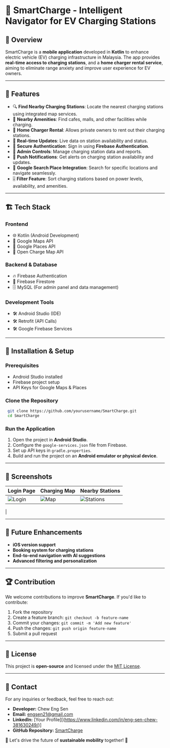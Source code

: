 # 🚗 SmartCharge - Intelligent Navigator for EV Charging Stations

## 📌 Overview
SmartCharge is a **mobile application** developed in **Kotlin** to enhance electric vehicle (EV) charging infrastructure in Malaysia. 
The app provides **real-time access to charging stations**, and a **home charger rental service**, aiming to eliminate range anxiety and improve user experience for EV owners.

---

## 🌟 Features
- 🔍 **Find Nearby Charging Stations**: Locate the nearest charging stations using integrated map services.
- 🏬 **Nearby Amenities**: Find cafes, malls, and other facilities while charging.
- 🔌 **Home Charger Rental**: Allows private owners to rent out their charging stations.
- 📡 **Real-time Updates**: Live data on station availability and status.
- 🔑 **Secure Authentication**: Sign in using **Firebase Authentication**.
- 📜 **Admin Controls**: Manage charging station data and reports.
- 📲 **Push Notifications**: Get alerts on charging station availability and updates.
- 🔎 **Google Search Place Integration**: Search for specific locations and navigate seamlessly.
- 🎚️ **Filter Feature**: Sort charging stations based on power levels, availability, and amenities.

---

## 🏗️ Tech Stack
### **Frontend**
- 🌐 Kotlin (Android Development)
- 📌 Google Maps API
- 📌 Google Places API
- 📌 Open Charge Map API

### **Backend & Database**
- 🔥 Firebase Authentication
- 📡 Firebase Firestore
- 🗄️ MySQL (For admin panel and data management)

### **Development Tools**
- 🛠️ Android Studio (IDE)
- 🛠️ Retrofit (API Calls)
- 🛠️ Google Firebase Services

---

## 🚀 Installation & Setup
### **Prerequisites**
- Android Studio installed
- Firebase project setup
- API Keys for Google Maps & Places

### **Clone the Repository**
```bash
 git clone https://github.com/yourusername/SmartCharge.git
 cd SmartCharge
```

### **Run the Application**
1. Open the project in **Android Studio**.
2. Configure the `google-services.json` file from Firebase.
3. Set up API keys in `gradle.properties`.
4. Build and run the project on an **Android emulator or physical device**.

---

## 📸 Screenshots
| Login Page | Charging Map | Nearby Stations |
|------------|------------|------------|
| ![Login](https://github.com/user-attachments/assets/6302098e-2a82-4b9c-be29-f1ed0033445f) | ![Map](https://github.com/user-attachments/assets/cee98c31-3b63-43f8-9612-3b8297b55dc7) | ![Stations](https://github.com/user-attachments/assets/e4d14066-6f45-46ba-bd76-f60992a5ea96)
 |


---

## 📝 Future Enhancements
- **iOS version support**
- **Booking system for charging stations**
- **End-to-end navigation with AI suggestions**
- **Advanced filtering and personalization**

---

## 🏆 Contribution
We welcome contributions to improve **SmartCharge**. If you'd like to contribute:
1. Fork the repository
2. Create a feature branch: `git checkout -b feature-name`
3. Commit your changes: `git commit -m 'Add new feature'`
4. Push the changes: `git push origin feature-name`
5. Submit a pull request

---

## 📜 License
This project is **open-source** and licensed under the [MIT License](LICENSE).

---

## 📩 Contact
For any inquiries or feedback, feel free to reach out:
- **Developer:** Chew Eng Sen
- **Email:** engsen21@gmail.com
- **LinkedIn:** [Your Profile][(https://www.linkedin.com/in/eng-sen-chew-381630249/)]
- **GitHub Repository:** [SmartCharge](https://github.com/yourusername/SmartCharge)

🔋 Let's drive the future of **sustainable mobility** together! 🚀
